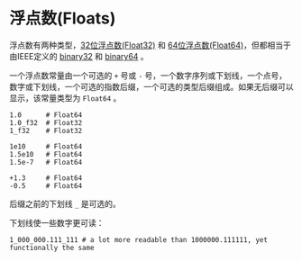 # 浮点数(Floats)

浮点数有两种类型，[32位浮点数(Float32)][float32] 和 [64位浮点数(Float64)][float64]，但都相当于由IEEE定义的 [binary32][binary32] 和 [binary64][binary64] 。

[float32]: http://crystal-lang.org/api/Float32.html
[float64]: http://crystal-lang.org/api/Float64.html
[binary32]: http://en.wikipedia.org/wiki/Single_precision_floating-point_format
[binary64]: http://en.wikipedia.org/wiki/Double_precision_floating-point_format

一个浮点数常量由一个可选的 `+` 号或 `-` 号，一个数字序列或下划线，一个点号，数字或下划线，一个可选的指数后缀，一个可选的类型后缀组成。如果无后缀可以显示，该常量类型为 `Float64` 。

```crystal
1.0      # Float64
1.0_f32  # Float32
1_f32    # Float32

1e10     # Float64
1.5e10   # Float64
1.5e-7   # Float64

+1.3     # Float64
-0.5     # Float64
```

后缀之前的下划线 `_` 是可选的。

下划线使一些数字更可读：

```crystal
1_000_000.111_111 # a lot more readable than 1000000.111111, yet functionally the same
```
